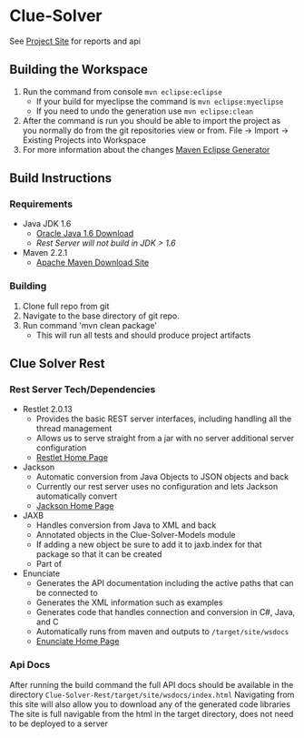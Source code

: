 Clue-Solver
===========
See [Project Site][Project Site] for reports and api

Building the Workspace
----------------------
1. Run the command from console `mvn eclipse:eclipse`
	+ If your build for myeclipse the command is `mvn eclipse:myeclipse`
	+ If you need to undo the generation use `mvn eclipse:clean`
2. After the command is run you should be able to import the project as you normally do from the git repositories view or from. File -> Import -> Existing Projects into Workspace
3. For more information about the changes [Maven Eclipse Generator][Eclipse Site]

Build Instructions
------------------
### Requirements
+ Java JDK 1.6
	+ [Oracle Java 1.6 Download][Java site]
	+ _Rest Server will not build in JDK > 1.6_
+ Maven 2.2.1
	+ [Apache Maven Download Site][Maven Site]

### Building
1. Clone full repo from git
2. Navigate to the base directory of git repo.
3. Run command 'mvn clean package'
	+ This will run all tests and should produce project artifacts

Clue Solver Rest
----------------
### Rest Server Tech/Dependencies
+ Restlet 2.0.13
	+ Provides the basic REST server interfaces, including handling all the thread management
	+ Allows us to serve straight from a jar with no server additional server configuration
	+ [Restlet Home Page][Restlet Site]
+ Jackson
	+ Automatic conversion from Java Objects to JSON objects and back
	+ Currently our rest server uses no configuration and lets Jackson automatically convert
	+ [Jackson Home Page][Jackson Site]
+ JAXB
	+ Handles conversion from Java to XML and back
	+ Annotated objects in the Clue-Solver-Models module
	+ If adding a new object be sure to add it to jaxb.index for that package so that it can be created
	+ Part of 
+ Enunciate
	+ Generates the API documentation including the active paths that can be connected to
	+ Generates the XML information such as examples
	+ Generates code that handles connection and conversion in C#, Java, and C
	+ Automatically runs from maven and outputs to `/target/site/wsdocs`
	+ [Enunciate Home Page][Enunciate Site]

### Api Docs
After running the build command the full API docs should be available in the directory
`Clue-Solver-Rest/target/site/wsdocs/index.html`
Navigating from this site will also allow you to download any of the generated code libraries
The site is full navigable from the html in the target directory, does not need to be deployed to a server



[Maven Site]: http://maven.apache.org/download.html "Apache Maven download"
[Java Site]: http://www.oracle.com/technetwork/java/javasebusiness/downloads/java-archive-downloads-javase6-419409.html "Java Download"
[Restlet Site]: http://www.restlet.org/ "Restlet Home Page"
[Jackson Site]: http://jackson.codehaus.org/Home "Jackson Home Page"
[Enunciate Site]: http://enunciate.codehaus.org/ "Enunciate"
[Project Site]: http://mcclellanmj.github.com/Clue-Solver "Project Site"
[Eclipse Site]: http://maven.apache.org/guides/mini/guide-ide-eclipse.html "Maven Eclipse Generator"